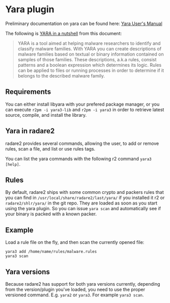 Yara plugin
===========

Preliminary documentation on yara can be found here:
[Yara User's Manual](https://b161268c3bf5a87bc67309e7c870820f5f39f672.googledrive.com/host/0BznOMqZ9f3VUek8yN3VvSGdhRFU/YARA-Manual.pdf)

The following is [YARA in a nutshell](https://virustotal.github.io/yara/) from this document:

> YARA is a tool aimed at helping malware researchers to identify and classify malware
families. With YARA you can create descriptions of malware families based on textual or
binary information contained on samples of those families. These descriptions, a.k.a rules,
consist patterns and a boolean expression which determines its logic. Rules can be
applied to files or running processes in order to determine if it belongs to the described
malware family.

Requirements
------------

You can either install libyara with your prefered package manager, or you
can execute `r2pm -i yara3-lib` and `r2pm -i yara3` in order to retrieve
latest source, compile, and install the library.

Yara in radare2
----------

radare2 provides several commands, allowing the user, to add or remove rules,
scan a file, and list or use rules tags.

You can list the yara commands with the following r2 command `yara3 [help]`.

Rules
-----

By default, radare2 ships with some common crypto and packers rules that you
can find in `/usr/local/share/radare2/last/yara/` if you installed it r2 or
`radare2/shlr/yara/` in the git repo.
They are loaded as soon as you start using the yara plugin.
So you can issue `yara scan` and automatically see if your binary is packed
with a known packer.

Example
-------

Load a rule file on the fly, and then scan the currently opened file:
```
yara3 add /home/name/rules/malware.rules
yara3 scan
```
Yara versions
-------------

Because radare2 has support for both yara versions currently,
depending from the version/plugin you've loaded, you need
to use the proper versioned command.
E.g. `yara2` or `yara3`. For example `yara3 scan`.
